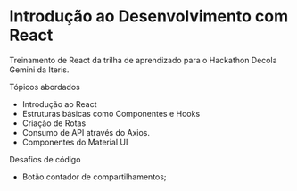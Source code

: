 # Introdução ao Desenvolvimento com React

Treinamento de React da trilha de aprendizado para o Hackathon Decola Gemini da Iteris.


Tópicos abordados

- Introdução ao React
- Estruturas básicas como Componentes e Hooks
- Criação de Rotas
- Consumo de API através do Axios.
- Componentes do Material UI

Desafios de código
 
- Botão contador de compartilhamentos;
